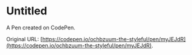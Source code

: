 # Untitled

A Pen created on CodePen.

Original URL: [https://codepen.io/ochbzuum-the-styleful/pen/myJEJdR](https://codepen.io/ochbzuum-the-styleful/pen/myJEJdR).

